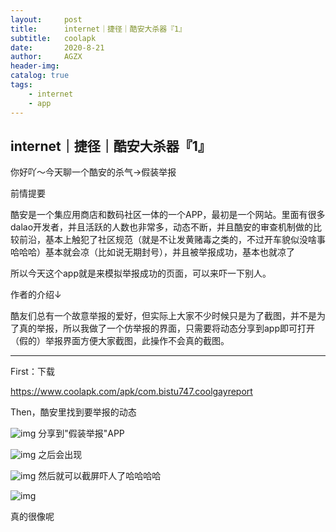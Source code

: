 ```yaml
---
layout:     post
title:      internet｜捷径｜酷安大杀器『1』
subtitle:   coolapk
date:       2020-8-21
author:     AGZX
header-img: 
catalog: true
tags:
    - internet
    - app
---
```


## internet｜捷径｜酷安大杀器『1』

你好吖～今天聊一个酷安的杀气→假装举报

前情提要

酷安是一个集应用商店和数码社区一体的一个APP，最初是一个网站。里面有很多dalao开发者，并且活跃的人数也非常多，动态不断，并且酷安的审查机制做的比较前沿，基本上触犯了社区规范（就是不让发黄赌毒之类的，不过开车貌似没啥事哈哈哈）基本就会凉（比如说无期封号），并且被举报成功，基本也就凉了

所以今天这个app就是来模拟举报成功的页面，可以来吓一下别人。

作者的介绍↓

酷友们总有一个故意举报的爱好，但实际上大家不少时候只是为了截图，并不是为了真的举报，所以我做了一个仿举报的界面，只需要将动态分享到app即可打开（假的）举报界面方便大家截图，此操作不会真的截图。



------

First：下载

https://www.coolapk.com/apk/com.bistu747.coolgayreport

Then，酷安里找到要举报的动态

![img](https://mmbiz.qpic.cn/mmbiz_jpg/tMsLbdfwxoMSKWY4Txy8NoSZDnDCryIGSc87lTZgjGWfmb89TCCd8mtG9rDbhJzUiaHOI4flMuyoAYicBicrIUDicA/640?wx_fmt=jpeg&tp=webp&wxfrom=5&wx_lazy=1&wx_co=1)
分享到"假装举报"APP

![img](https://mmbiz.qpic.cn/mmbiz_jpg/tMsLbdfwxoMSKWY4Txy8NoSZDnDCryIGkibwoHBicPhCg8WLuSziah0zxTvMib9OhP4l3MAJdBDyxTnmj5CgicCocNQ/640?wx_fmt=jpeg&tp=webp&wxfrom=5&wx_lazy=1&wx_co=1)
之后会出现

![img](https://mmbiz.qpic.cn/mmbiz_jpg/tMsLbdfwxoMSKWY4Txy8NoSZDnDCryIGia1am4thhEBQM4IaREnJLrWEfNf44OdqxM8iczWK7ksb5eBqjMPmmv0Q/640?wx_fmt=jpeg&tp=webp&wxfrom=5&wx_lazy=1&wx_co=1)
然后就可以截屏吓人了哈哈哈哈

![img](https://mmbiz.qpic.cn/mmbiz_jpg/tMsLbdfwxoMSKWY4Txy8NoSZDnDCryIGS3hK5P9ea4buCnHln70u7WtGp3kEjVPtg6pbTLS2cHAVIBxjqdWodw/640?wx_fmt=jpeg&tp=webp&wxfrom=5&wx_lazy=1&wx_co=1)



真的很像呢






